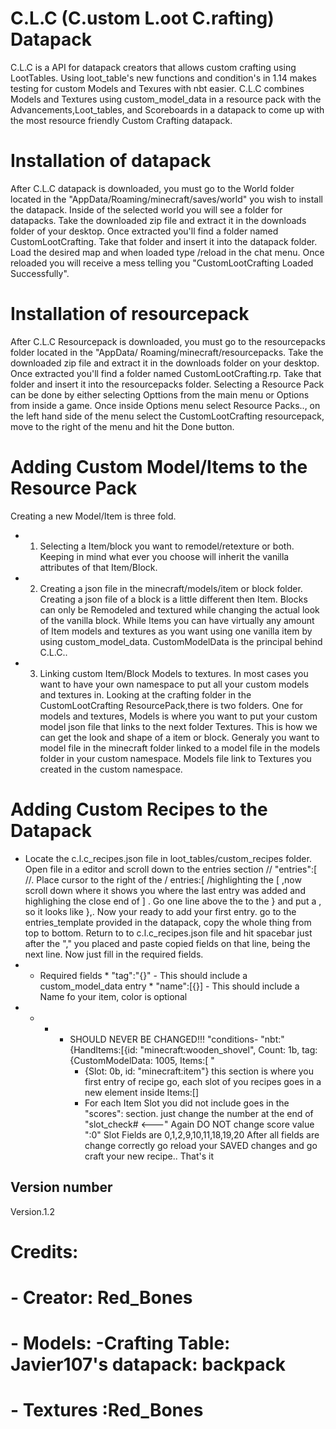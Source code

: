 # C.L.C (C.ustom L.oot C.rafting) Datapack
C.L.C is a API for datapack creators that allows custom crafting using LootTables. Using loot_table's new functions and condition's in 1.14 makes testing for custom Models and Texures with nbt easier. C.L.C combines Models and Textures using custom_model_data in a resource pack with the Advancements,Loot_tables, and Scoreboards in a datapack to come up with the most resource friendly Custom Crafting datapack.    

   
#   Installation of datapack
After C.L.C datapack is downloaded, you must go to the World folder located in the "AppData/Roaming/minecraft/saves/world" you wish to install the datapack. Inside of the selected world you will see a folder for datapacks. Take the downloaded zip file and extract it in the downloads folder of your desktop. Once extracted you'll find a folder named CustomLootCrafting. Take that folder and insert it into the datapack folder. Load the desired map and when loaded type /reload in the chat menu. Once reloaded you will receive a mess telling you "CustomLootCrafting Loaded Successfully". 

#   Installation of resourcepack
After C.L.C Resourcepack is downloaded, you must go to the resourcepacks folder located in the "AppData/ Roaming/minecraft/resourcepacks. Take the downloaded zip file and extract it in the downloads folder on your desktop. Once extracted you'll find a folder named CustomLootCrafting.rp. Take that folder and insert it into the resourcepacks folder. Selecting a Resource Pack can be done by either selecting Opttions from the main menu or Options from inside a game. Once inside Options menu select Resource Packs.., on the left hand side of the menu select the CustomLootCrafting resourcepack, move to the right of the menu and hit the Done button. 

#   Adding Custom Model/Items to the Resource Pack
Creating a new Model/Item is three fold. 
- 1. Selecting a Item/block you want to remodel/retexture or both. Keeping in mind what ever you choose will inherit the vanilla attributes of that Item/Block.
- 2. Creating a json file in the minecraft/models/item or block folder. Creating a json file of a block is a little different then Item. Blocks can only be Remodeled and textured while changing the actual look of the vanilla block. While Items you can have virtually any amount of Item models and textures as you want using one vanilla item by using custom_model_data. CustomModelData is the principal behind C.L.C.. 
- 3.  Linking custom Item/Block Models to textures. In most cases you want to have your own namespace to put      all your custom models and textures in. Looking at the crafting folder in the CustomLootCrafting ResourcePack,there is two folders. One for models and textures, Models is where you want to put your custom model json file that links to the next folder Textures. This is how we can get the look and shape of a item or block. Generaly you want to model file in the minecraft folder linked to a model file in the models folder in your custom namespace. Models file link to Textures you created in the custom namespace.  

#   Adding Custom Recipes to the Datapack
-   Locate the c.l.c_recipes.json file in loot_tables/custom_recipes folder. Open file in a editor and scroll down to the entries section // "entries":[ //. Place cursor to the right of the / entries:[ /highlighting the [ ,now scroll down where it shows you where the last entry was added and highlighing the close end of ] . Go one line above the to the } and put a , so it looks like },. Now your ready to add your first entry. go to the entries_template provided in the datapack, copy the whole thing from top to bottom. Return to to c.l.c_recipes.json file and hit spacebar just after the "," you placed and paste copied fields on that line, being the next line. Now just fill in the required fields. 
- * Required fields 
        * "tag":"{}" - This should include a custom_model_data entry
        * "name":[{}] - This should include a Name fo your item, color is optional
- * * * SHOULD NEVER BE CHANGED!!! "conditions- "nbt:"{HandItems:[{id: \"minecraft:wooden_shovel\", Count: 1b, tag:                         {CustomModelData: 1005, Items:[ "
        * {Slot: 0b, id: \"minecraft:item\"} this section is where you first entry of recipe go, each slot of you recipes goes in a new element inside Items:[]
        * For each Item Slot you did not include goes in the "scores": section. just change the number at the end of "slot_check# <---" Again DO NOT change score value ":0" Slot Fields are 0,1,2,9,10,11,18,19,20
After all fields are change correctly go reload your SAVED changes and go craft your new recipe.. That's it       

## Version number
Version.1.2

# Credits:
# - Creator: Red_Bones
# - Models: -Crafting Table: Javier107's datapack: backpack 
# - Textures :Red_Bones